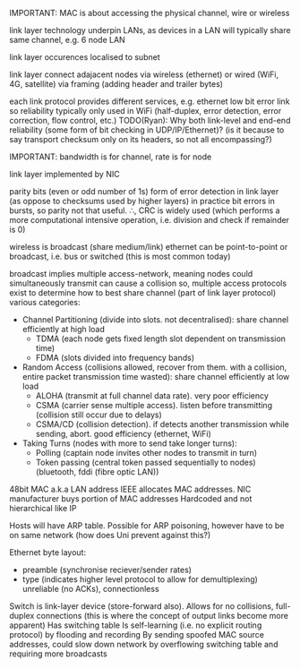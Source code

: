 <!-- SPDX-License-Identifier: zlib-acknowledgement -->

IMPORTANT: MAC is about accessing the physical channel, wire or wireless

link layer technology underpin LANs, as devices in a LAN will typically share same channel, e.g. 6 node LAN

link layer occurences localised to subnet

link layer connect adajacent nodes via wireless (ethernet) or wired (WiFi, 4G, satellite) via framing (adding header and trailer bytes)

each link protocol provides different services, e.g. ethernet low bit error link so reliability typically only used in WiFi
(half-duplex, error detection, error correction, flow control, etc.)
TODO(Ryan): Why both link-level and end-end reliability (some form of bit checking in UDP/IP/Ethernet)?
(is it because to say transport checksum only on its headers, so not all encompassing?)

IMPORTANT: bandwidth is for channel, rate is for node

link layer implemented by NIC

parity bits (even or odd number of 1s) form of error detection in link layer (as oppose to checksums used by higher layers)
in practice bit errors in bursts, so parity not that useful.
∴, CRC is widely used (which performs a more computational intensive operation, i.e. division and check if remainder is 0)

wireless is broadcast (share medium/link)
ethernet can be point-to-point or broadcast, i.e. bus or switched (this is most common today)

broadcast implies multiple access-network, meaning nodes could simultaneously transmit can cause a collision
so, multiple access protocols exist to determine how to best share channel (part of link layer protocol)
various categories:
* Channel Partitioning (divide into slots. not decentralised):
share channel efficiently at high load
  - TDMA (each node gets fixed length slot dependent on transmission time)
  - FDMA (slots divided into frequency bands)
* Random Access (collisions allowed, recover from them. with a collision, entire packet transmission time wasted): 
share channel efficiently at low load
  - ALOHA (transmit at full channel data rate). very poor efficiency
  - CSMA (carrier sense multiple access). listen before transmitting (collision still occur due to delays)
  - CSMA/CD (collision detection). if detects another transmission while sending, abort. good efficiency
  (ethernet, WiFi)
* Taking Turns (nodes with more to send take longer turns):
  - Polling (captain node invites other nodes to transmit in turn) 
  - Token passing (central token passed sequentially to nodes)
  (bluetooth, fddi (fibre optic LAN))

48bit MAC a.k.a LAN address
IEEE allocates MAC addresses. NIC manufacturer buys portion of MAC addresses
Hardcoded and not hierarchical like IP

Hosts will have ARP table. Possible for ARP poisoning, however have to be on same network (how does Uni prevent against this?)

Ethernet byte layout:
  * preamble (synchronise reciever/sender rates)
  * type (indicates higher level protocol to allow for demultiplexing)
unreliable (no ACKs), connectionless

Switch is link-layer device (store-forward also). 
Allows for no collisions, full-duplex connections (this is where the concept of output links become more apparent)
Has switching table
Is self-learning (i.e. no explicit routing protocol) by flooding and recording
By sending spoofed MAC source addresses, could slow down network by overflowing switching table and requiring more broadcasts
